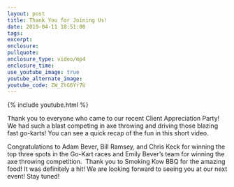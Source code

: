 ```yaml
---
layout: post
title: Thank You for Joining Us!
date: 2019-04-11 18:51:00
tags:
excerpt:
enclosure:
pullquote:
enclosure_type: video/mp4
enclosure_time:
use_youtube_image: true
youtube_alternate_image:
youtube_code: ZW_ZtG6Yr7U
---
```


{% include youtube.html %}

Thank you to everyone who came to our recent Client Appreciation Party\! We had such a blast competing in axe throwing and driving those blazing fast go-karts\! You can see a quick recap of the fun in this short video.

Congratulations to Adam Bever, Bill Ramsey, and Chris Keck for winning the top three spots in the Go-Kart races and Emily Bever’s team for winning the axe throwing competition.  Thank you to Smoking Kow BBQ for the amazing food\! It was definitely a hit\! We are looking forward to seeing you at our next event\! Stay tuned\!